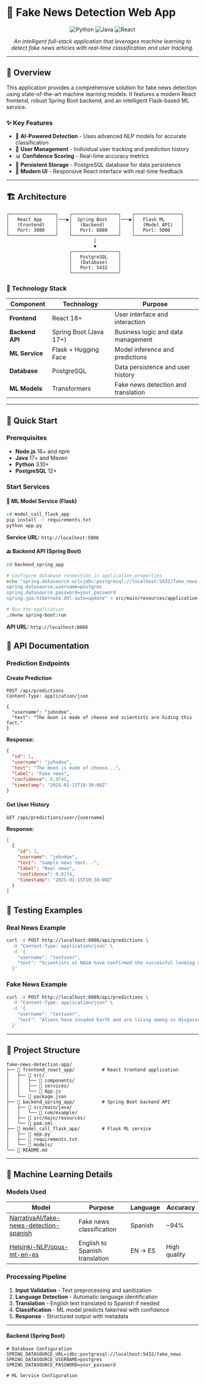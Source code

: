 # 📰 Fake News Detection Web App

<div align="center">

![Python](https://img.shields.io/badge/python-3.10+-green.svg)
![Java](https://img.shields.io/badge/java-17+-orange.svg)
![React](https://img.shields.io/badge/react-18+-61dafb.svg)

*An intelligent full-stack application that leverages machine learning to detect fake news articles with real-time classification and user tracking.*

</div>

---

## 🎯 Overview

This application provides a comprehensive solution for fake news detection using state-of-the-art machine learning models. It features a modern React frontend, robust Spring Boot backend, and an intelligent Flask-based ML service.

### ✨ Key Features

- 🤖 **AI-Powered Detection** - Uses advanced NLP models for accurate classification
- 👤 **User Management** - Individual user tracking and prediction history
- 📊 **Confidence Scoring** - Real-time accuracy metrics
- 💾 **Persistent Storage** - PostgreSQL database for data persistence
- 🎨 **Modern UI** - Responsive React interface with real-time feedback

---

## 🏗️ Architecture

```
┌─────────────────┐    ┌─────────────────┐    ┌─────────────────┐
│   React App     │───▶│  Spring Boot    │───▶│   Flask ML      │
│   (Frontend)    │    │   (Backend)     │    │   (Model API)   │
│   Port: 3000    │    │   Port: 8080    │    │   Port: 5000    │
└─────────────────┘    └─────────────────┘    └─────────────────┘
                                │
                                ▼
                       ┌─────────────────┐
                       │   PostgreSQL    │
                       │   (Database)    │
                       │   Port: 5432    │
                       └─────────────────┘
```

### 🔧 Technology Stack

| Component | Technology | Purpose |
|-----------|------------|---------|
| **Frontend** | React 18+ | User interface and interaction |
| **Backend API** | Spring Boot (Java 17+) | Business logic and data management |
| **ML Service** | Flask + Hugging Face | Model inference and predictions |
| **Database** | PostgreSQL | Data persistence and user history |
| **ML Models** | Transformers | Fake news detection and translation |

---

## 🚀 Quick Start

### Prerequisites

- **Node.js** 16+ and npm
- **Java** 17+ and Maven
- **Python** 3.10+
- **PostgreSQL** 12+





### Start Services

#### 🤖 ML Model Service (Flask)

```bash
cd model_call_flask_app
pip install -r requirements.txt
python app.py
```

**Service URL:** `http://localhost:5000`

#### 🔙 Backend API (Spring Boot)

```bash
cd backend_spring_app

# Configure database connection in application.properties
echo "spring.datasource.url=jdbc:postgresql://localhost:5432/fake_news
spring.datasource.username=postgres
spring.datasource.password=your_password
spring.jpa.hibernate.ddl-auto=update" > src/main/resources/application.properties

# Run the application
./mvnw spring-boot:run
```

**API URL:** `http://localhost:8080`




## 📖 API Documentation

### Prediction Endpoints

#### Create Prediction
```http
POST /api/predictions
Content-Type: application/json

{
  "username": "johndoe",
  "text": "The moon is made of cheese and scientists are hiding this fact."
}
```

**Response:**
```json
{
  "id": 1,
  "username": "johndoe",
  "text": "The moon is made of cheese...",
  "label": "Fake news",
  "confidence": 0.9745,
  "timestamp": "2025-01-15T10:30:00Z"
}
```

#### Get User History
```http
GET /api/predictions/user/{username}
```

**Response:**
```json
[
  {
    "id": 1,
    "username": "johndoe",
    "text": "Sample news text...",
    "label": "Real news",
    "confidence": 0.8234,
    "timestamp": "2025-01-15T10:30:00Z"
  }
]
```





## 🧪 Testing Examples

### Real News Example
```bash
curl -X POST http://localhost:8080/api/predictions \
  -H "Content-Type: application/json" \
  -d '{
    "username": "testuser",
    "text": "Scientists at NASA have confirmed the successful landing of the Perseverance rover on Mars."
  }'
```

### Fake News Example
```bash
curl -X POST http://localhost:8080/api/predictions \
  -H "Content-Type: application/json" \
  -d '{
    "username": "testuser",
    "text": "Aliens have invaded Earth and are living among us disguised as politicians."
  }'
```

---

## 📁 Project Structure

```
fake-news-detection-app/
├── 📂 frontend_react_app/          # React frontend application
│   ├── 📂 src/
│   │   ├── 📂 components/
│   │   ├── 📂 services/
│   │   └── 📄 App.js
│   └── 📄 package.json
├── 📂 backend_spring_app/          # Spring Boot backend API
│   ├── 📂 src/main/java/
│   │   └── 📂 com/example/
│   ├── 📂 src/main/resources/
│   └── 📄 pom.xml
├── 📂 model_call_flask_app/        # Flask ML service
│   ├── 📄 app.py
│   ├── 📄 requirements.txt
│   └── 📂 models/
└── 📄 README.md
```

---

## 🔬 Machine Learning Details

### Models Used

| Model | Purpose | Language | Accuracy |
|-------|---------|----------|----------|
| [NarrativaAI/fake-news-detection-spanish](https://huggingface.co/NarrativaAI/fake-news-detection-spanish) | Fake news classification | Spanish | ~94% |
| [Helsinki-NLP/opus-mt-en-es](https://huggingface.co/Helsinki-NLP/opus-mt-en-es) | English to Spanish translation | EN → ES | High quality |

### Processing Pipeline

1. **Input Validation** - Text preprocessing and sanitization
2. **Language Detection** - Automatic language identification
3. **Translation** - English text translated to Spanish if needed
4. **Classification** - ML model predicts fake/real with confidence
5. **Response** - Structured output with metadata

---


#### Backend (Spring Boot)
```properties
# Database Configuration
SPRING_DATASOURCE_URL=jdbc:postgresql://localhost:5432/fake_news
SPRING_DATASOURCE_USERNAME=postgres
SPRING_DATASOURCE_PASSWORD=your_password

# ML Service Configuration
```






<div align="center">


</div>
